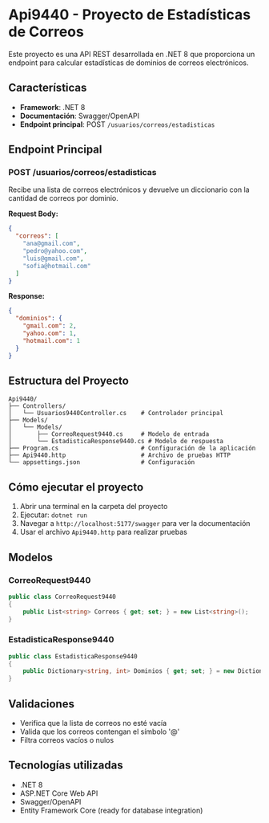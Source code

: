 # Api9440 - Proyecto de Estadísticas de Correos

Este proyecto es una API REST desarrollada en .NET 8 que proporciona un endpoint para calcular estadísticas de dominios de correos electrónicos.

## Características

- **Framework**: .NET 8
- **Documentación**: Swagger/OpenAPI
- **Endpoint principal**: POST `/usuarios/correos/estadisticas`

## Endpoint Principal

### POST /usuarios/correos/estadisticas

Recibe una lista de correos electrónicos y devuelve un diccionario con la cantidad de correos por dominio.

**Request Body:**
```json
{
  "correos": [
    "ana@gmail.com",
    "pedro@yahoo.com",
    "luis@gmail.com",
    "sofia@hotmail.com"
  ]
}
```

**Response:**
```json
{
  "dominios": {
    "gmail.com": 2,
    "yahoo.com": 1,
    "hotmail.com": 1
  }
}
```

## Estructura del Proyecto

```
Api9440/
├── Controllers/
│   └── Usuarios9440Controller.cs    # Controlador principal
├── Models/
│   └── Models/
│       ├── CorreoRequest9440.cs     # Modelo de entrada
│       └── EstadisticaResponse9440.cs # Modelo de respuesta
├── Program.cs                       # Configuración de la aplicación
├── Api9440.http                     # Archivo de pruebas HTTP
└── appsettings.json                 # Configuración
```

## Cómo ejecutar el proyecto

1. Abrir una terminal en la carpeta del proyecto
2. Ejecutar: `dotnet run`
3. Navegar a `http://localhost:5177/swagger` para ver la documentación
4. Usar el archivo `Api9440.http` para realizar pruebas

## Modelos

### CorreoRequest9440
```csharp
public class CorreoRequest9440
{
    public List<string> Correos { get; set; } = new List<string>();
}
```

### EstadisticaResponse9440
```csharp
public class EstadisticaResponse9440
{
    public Dictionary<string, int> Dominios { get; set; } = new Dictionary<string, int>();
}
```

## Validaciones

- Verifica que la lista de correos no esté vacía
- Valida que los correos contengan el símbolo '@'
- Filtra correos vacíos o nulos

## Tecnologías utilizadas

- .NET 8
- ASP.NET Core Web API
- Swagger/OpenAPI
- Entity Framework Core (ready for database integration)